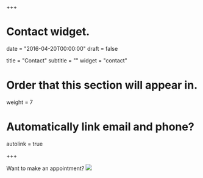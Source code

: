 +++
# Contact widget.

date = "2016-04-20T00:00:00"
draft = false

title = "Contact"
subtitle = ""
widget = "contact"

# Order that this section will appear in.
weight = 7

# Automatically link email and phone?
autolink = true

+++

<!---
<a href = "https://outlook.office365.com/owa/calendar/f4b8fd8874804a588bd75132cfaf0f88@csuchico.edu/f0afaf66738e45b98534a82ecd3623c45253679155289566215/calendar.html"> <i class="fa fa-calendar fa-2x fa-fw"></i></a> --->

Want to make an appointment? <a href="https://radonatello.youcanbook.me/" data-ycbm-modal="true"><img src="https://youcanbook.me/resources/pics/ycbm-button.png" style="border-style:none;"/></a> 
